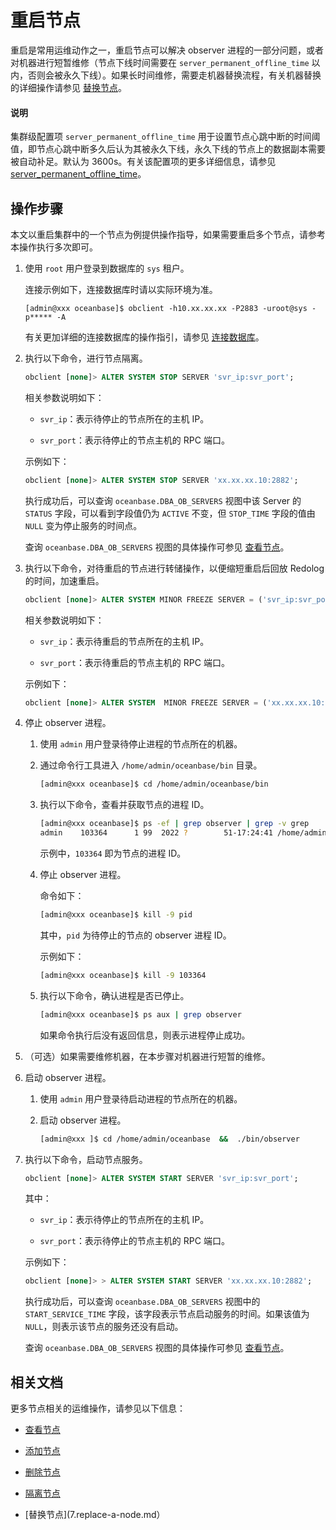# 重启节点

重启是常用运维动作之一，重启节点可以解决 observer 进程的一部分问题，或者对机器进行短暂维修（节点下线时间需要在 `server_permanent_offline_time` 以内，否则会被永久下线）。如果长时间维修，需要走机器替换流程，有关机器替换的详细操作请参见 [替换节点](7.replace-a-node.md)。

<main id="notice" type='explain'>
            <h4>说明</h4>
            <p>集群级配置项 <code>server_permanent_offline_time</code> 用于设置节点心跳中断的时间阈值，即节点心跳中断多久后认为其被永久下线，永久下线的节点上的数据副本需要被自动补足。默认为 3600s。有关该配置项的更多详细信息，请参见 <a href="../../../7.reference/5.system-reference/1.system-configuration-items/3.cluster-level-configuration-items-1/190.server_permanent_offline_time-1-2-3.md">server_permanent_offline_time</a>。</p>
          </main>

## 操作步骤

本文以重启集群中的一个节点为例提供操作指导，如果需要重启多个节点，请参考本操作执行多次即可。

1. 使用 `root` 用户登录到数据库的 `sys` 租户。

   连接示例如下，连接数据库时请以实际环境为准。

   ```shell
   [admin@xxx oceanbase]$ obclient -h10.xx.xx.xx -P2883 -uroot@sys -p***** -A
   ```

   有关更加详细的连接数据库的操作指引，请参见 [连接数据库](../../../3.develop/1.application-development-based-on-mysql-mode/1.database-connection-of-mysql/1.connection-mode-overview.md)。

2. 执行以下命令，进行节点隔离。

   ```sql
   obclient [none]> ALTER SYSTEM STOP SERVER 'svr_ip:svr_port';
   ```

   相关参数说明如下：

   * `svr_ip`：表示待停止的节点所在的主机 IP。

   * `svr_port`：表示待停止的节点主机的 RPC 端口。

   示例如下：

   ```sql
   obclient [none]> ALTER SYSTEM STOP SERVER 'xx.xx.xx.10:2882';
   ```

   执行成功后，可以查询 `oceanbase.DBA_OB_SERVERS` 视图中该 Server 的 `STATUS` 字段，可以看到字段值仍为 `ACTIVE` 不变，但 `STOP_TIME` 字段的值由 `NULL` 变为停止服务的时间点。

   查询 `oceanbase.DBA_OB_SERVERS` 视图的具体操作可参见 [查看节点](../2.view-the-cluster-composition/2.view-an-observer.md)。

3. 执行以下命令，对待重启的节点进行转储操作，以便缩短重启后回放 Redolog 的时间，加速重启。

   ```sql
   obclient [none]> ALTER SYSTEM MINOR FREEZE SERVER = ('svr_ip:svr_port');
   ```

   相关参数说明如下：

   * `svr_ip`：表示待重启的节点所在的主机 IP。

   * `svr_port`：表示待重启的节点主机的 RPC 端口。

   示例如下：

   ```sql
   obclient [none]> ALTER SYSTEM  MINOR FREEZE SERVER = ('xx.xx.xx.10:2882');
   ```

4. 停止 observer 进程。

   1. 使用 `admin` 用户登录待停止进程的节点所在的机器。

   2. 通过命令行工具进入 `/home/admin/oceanbase/bin` 目录。

       ```bash
       [admin@xxx oceanbase]$ cd /home/admin/oceanbase/bin
       ```

   3. 执行以下命令，查看并获取节点的进程 ID。

      ```bash
      [admin@xxx oceanbase]$ ps -ef | grep observer | grep -v grep
      admin    103364      1 99  2022 ?        51-17:24:41 /home/admin/oceanbase/bin/observer
      ```

      示例中，`103364` 即为节点的进程 ID。

   4. 停止 observer 进程。

      命令如下：

      ```bash
      [admin@xxx oceanbase]$ kill -9 pid
      ```

      其中，`pid` 为待停止的节点的 observer 进程 ID。

      示例如下：

      ```bash
      [admin@xxx oceanbase]$ kill -9 103364
      ```

   5. 执行以下命令，确认进程是否已停止。

       ```bash
       [admin@xxx oceanbase]$ ps aux | grep observer
       ```

       如果命令执行后没有返回信息，则表示进程停止成功。

5. （可选）如果需要维修机器，在本步骤对机器进行短暂的维修。

6. 启动 observer 进程。

   1. 使用 `admin` 用户登录待启动进程的节点所在的机器。

   2. 启动 observer 进程。

      ```bash
      [admin@xxx ]$ cd /home/admin/oceanbase  &&  ./bin/observer
      ```

7. 执行以下命令，启动节点服务。

   ```sql
   obclient [none]> ALTER SYSTEM START SERVER 'svr_ip:svr_port';
   ```

   其中：

   * `svr_ip`：表示待停止的节点所在的主机 IP。

   * `svr_port`：表示待停止的节点主机的 RPC 端口。

   示例如下：

   ```sql
   obclient [none]> > ALTER SYSTEM START SERVER 'xx.xx.xx.10:2882';
   ```

   执行成功后，可以查询 `oceanbase.DBA_OB_SERVERS` 视图中的 `START_SERVICE_TIME` 字段，该字段表示节点启动服务的时间。如果该值为 `NULL`，则表示该节点的服务还没有启动。

   查询 `oceanbase.DBA_OB_SERVERS` 视图的具体操作可参见 [查看节点](../2.view-the-cluster-composition/2.view-an-observer.md)。

## 相关文档

更多节点相关的运维操作，请参见以下信息：

* [查看节点](2.view-an-observer.md)

* [添加节点](4.add-a-node.md)

* [删除节点](5.delete-a-node.md)

* [隔离节点](6.isolation-a-node.md)

* [替换节点](7.replace-a-node.md）
